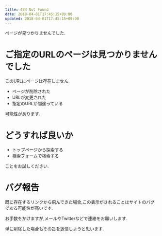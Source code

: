 ```yaml
---
title: 404 Not Found
date: 2018-04-01T17:45:15+09:00
updated: 2018-04-01T17:45:15+09:00
---
```


ページが見つかりませんでした.

# ご指定のURLのページは見つかりませんでした

このURLにページは存在しません.

* ページが削除された
* URLが変更された
* 指定のURLが間違っている

可能性があります.

# どうすれば良いか

* トップページから探索する
* 検索フォームで検索する

ことをお試しください.

# バグ報告

既に存在するリンクから飛んできた場合,この表示がされることはサイトのバグである可能性が高いです.

お手数をかけますが,メールやTwitterなどで連絡をお願いします.

単に削除した場合もその旨を返信しようと思います.
